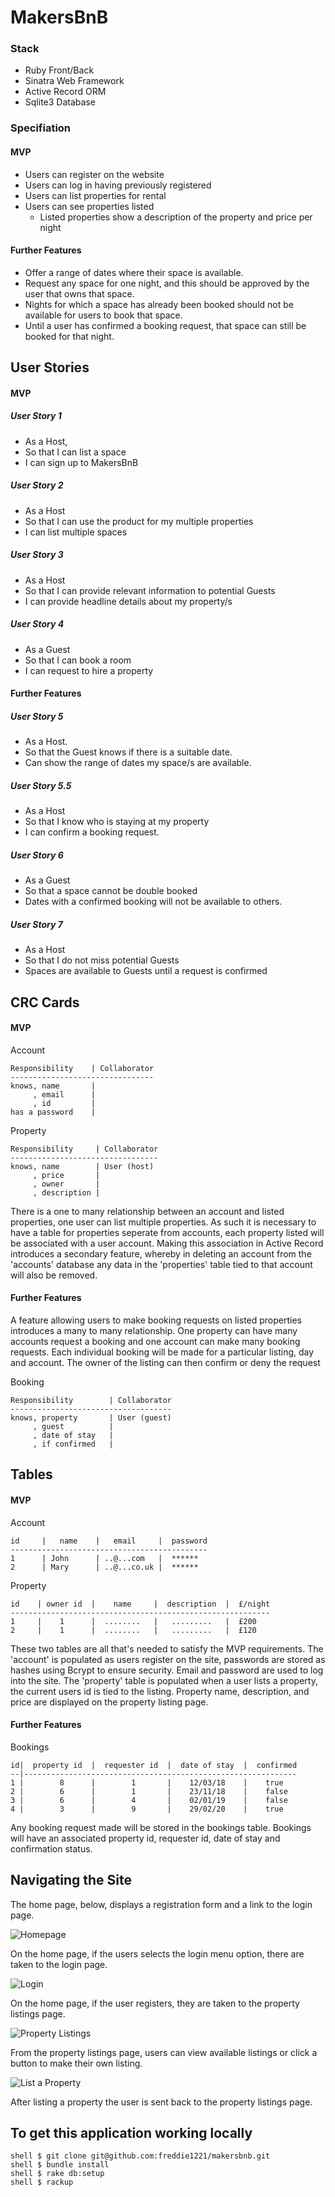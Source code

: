 # MakersBnB #

### Stack ###

* Ruby Front/Back
* Sinatra Web Framework
* Active Record ORM
* Sqlite3 Database

### Specifiation ###
#### MVP ####

- Users can register on the website
- Users can log in having previously registered
- Users can list properties for rental
- Users can see properties listed
  - Listed properties show a description of the property and price per night

#### Further Features ####

- Offer a range of dates where their space is available.
- Request any space for one night, and this should be approved by the user that owns that space.
 - Nights for which a space has already been booked should not be available for users to book that space.
 - Until a user has confirmed a booking request, that space can still be booked for that night.

## User Stories ##

#### MVP ####
##### User Story 1 #####
* As a Host,
* So that I can list a space
* I can sign up to MakersBnB

##### User Story 2 #####
* As a Host
* So that I can use the product for my multiple properties
* I can list multiple spaces

##### User Story 3 #####
* As a Host
* So that I can provide relevant information to potential Guests
* I can provide headline details about my property/s

##### User Story 4 #####
* As a Guest
* So that I can book a room
* I can request to hire a property

#### Further Features ####

##### User Story 5 #####
* As a Host.
* So that the Guest knows if there is a suitable date.
* Can show the range of dates my space/s are available.

##### User Story 5.5 #####
* As a Host
* So that I know who is staying at my property
* I can confirm a booking request.

##### User Story 6 #####
* As a Guest
* So that a space cannot be double booked
* Dates with a confirmed booking will not be available to others.

##### User Story 7 #####
* As a Host
* So that I do not miss potential Guests
* Spaces are available to Guests until a request is confirmed


## CRC Cards ##

#### MVP ####

Account

```
Responsibility    | Collaborator
--------------------------------
knows, name       |
     , email      |
     , id         |
has a password    |
```

Property

```
Responsibility     | Collaborator
---------------------------------
knows, name        | User (host)
     , price       |
     , owner       |
     , description |
```

There is a one to many relationship between an account and listed properties, one user can list multiple properties.
As such it is necessary to have a table for properties seperate from accounts, each property listed will be associated with a user account.
Making this association in Active Record introduces a secondary feature,
whereby in deleting an account from the 'accounts' database any data in the 'properties' table tied to that account will also be removed.

#### Further Features ####

A feature allowing users to make booking requests on listed properties introduces a many to many relationship.
One property can have many accounts request a booking and one account can make many booking requests.
Each individual booking will be made for a particular listing, day and account. The owner of the listing can then confirm or deny the request

Booking

```
Responsibility        | Collaborator
------------------------------------
knows, property       | User (guest)
     , guest          |
     , date of stay   |
     , if confirmed   |
```

## Tables ##

#### MVP ####

Account

```
id     |   name    |   email     |  password
--------------------------------------------
1      | John      | ..@...com   |  ******
2      | Mary      | ..@...co.uk |  ******
```

Property

```
id    | owner id  |    name     |  description  |  £/night
----------------------------------------------------------
1     |    1      |  ........   |   .........   |  £200
2     |    1      |  ........   |   .........   |  £120
```

These two tables are all that's needed to satisfy the MVP requirements. The 'account' is populated as users register on the site,
passwords are stored as hashes using Bcrypt to ensure security. Email and password are used to log into the site.
The 'property' table is populated when a user lists a property, the current users id is tied to the listing.
Property name, description, and price are displayed on the property listing page.

#### Further Features ####

Bookings

```
id|  property id  |  requester id  |  date of stay  |  confirmed
--|-------------------------------------------------------------
1 |        8      |        1       |    12/03/18    |    true
2 |        6      |        1       |    23/11/18    |    false
3 |        6      |        4       |    02/01/19    |    false
4 |        3      |        9       |    29/02/20    |    true
```

Any booking request made will be stored in the bookings table.
Bookings will have an associated property id, requester id, date of stay and confirmation status.

## Navigating the Site ##

The home page, below, displays a registration form and a link to the login page.

![Homepage](https://i.imgur.com/z0xASoU.png)

On the home page, if the users selects the login menu option, there are taken to the login page.

![Login](https://i.imgur.com/Z1eyXJP.png)

On the home page, if the user registers, they are taken to the property listings page.

![Property Listings](https://i.imgur.com/G2HJWtB.png)

From the property listings page, users can view available listings or click a button to make their own listing.

![List a Property](https://i.imgur.com/ETJHQtn.png)

After listing a property the user is sent back to the property listings page.


## To get this application working locally ##
```
shell $ git clone git@github.com:freddie1221/makersbnb.git
shell $ bundle install
shell $ rake db:setup
shell $ rackup
```
